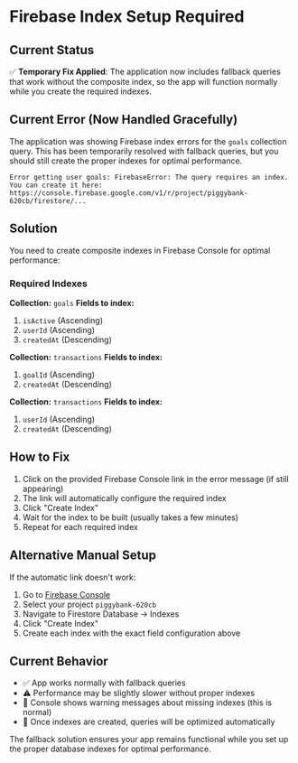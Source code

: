 # Firebase Index Setup Required

## Current Status

✅ **Temporary Fix Applied**: The application now includes fallback queries that work without the composite index, so the app will function normally while you create the required indexes.

## Current Error (Now Handled Gracefully)

The application was showing Firebase index errors for the `goals` collection query. This has been temporarily resolved with fallback queries, but you should still create the proper indexes for optimal performance.

```
Error getting user goals: FirebaseError: The query requires an index. You can create it here: https://console.firebase.google.com/v1/r/project/piggybank-620cb/firestore/...
```

## Solution

You need to create composite indexes in Firebase Console for optimal performance:

### Required Indexes

**Collection:** `goals`
**Fields to index:**

1. `isActive` (Ascending)
2. `userId` (Ascending)
3. `createdAt` (Descending)

**Collection:** `transactions`
**Fields to index:**

1. `goalId` (Ascending)
2. `createdAt` (Descending)

**Collection:** `transactions`
**Fields to index:**

1. `userId` (Ascending)
2. `createdAt` (Descending)

## How to Fix

1. Click on the provided Firebase Console link in the error message (if still appearing)
2. The link will automatically configure the required index
3. Click "Create Index"
4. Wait for the index to be built (usually takes a few minutes)
5. Repeat for each required index

## Alternative Manual Setup

If the automatic link doesn't work:

1. Go to [Firebase Console](https://console.firebase.google.com)
2. Select your project `piggybank-620cb`
3. Navigate to Firestore Database → Indexes
4. Click "Create Index"
5. Create each index with the exact field configuration above

## Current Behavior

- ✅ App works normally with fallback queries
- ⚠️ Performance may be slightly slower without proper indexes
- 📝 Console shows warning messages about missing indexes (this is normal)
- 🚀 Once indexes are created, queries will be optimized automatically

The fallback solution ensures your app remains functional while you set up the proper database indexes for optimal performance.
